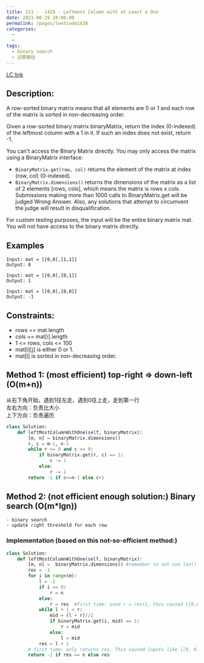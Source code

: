 ```yaml
---
title: 211 -  1428 - Leftmost Column with at Least a One
date: 2021-08-29 18:06:00
permalink: /pages/leetcode1428
categories:
  - 
  - 
tags:
  - binary search
  - 近期面经
---
```

[LC link](https://leetcode.com/problems/leftmost-column-with-at-least-a-one/solution/)

## Description:
A row-sorted binary matrix means that all elements are 0 or 1 and each row of the matrix is sorted in non-decreasing order.

Given a row-sorted binary matrix binaryMatrix, return the index (0-indexed) of the leftmost column with a 1 in it. If such an index does not exist, return -1.

You can't access the Binary Matrix directly. You may only access the matrix using a BinaryMatrix interface:

- `BinaryMatrix.get(row, col)` returns the element of the matrix at index (row, col) (0-indexed).
- `BinaryMatrix.dimensions()` returns the dimensions of the matrix as a list of 2 elements [rows, cols], which means the matrix is rows x cols.
Submissions making more than 1000 calls to BinaryMatrix.get will be judged Wrong Answer. Also, any solutions that attempt to circumvent the judge will result in disqualification.

For custom testing purposes, the input will be the entire binary matrix mat. You will not have access to the binary matrix directly.


## Examples
```
Input: mat = [[0,0],[1,1]]
Output: 0

Input: mat = [[0,0],[0,1]]
Output: 1

Input: mat = [[0,0],[0,0]]
Output: -1
```
## Constraints:
- rows == mat.length
- cols == mat[i].length
- 1 <= rows, cols <= 100
- mat[i][j] is either 0 or 1.
- mat[i] is sorted in non-decreasing order.



## Method 1: (most efficient) top-right => down-left (O(m+n))
从右下角开始，遇到1往左走，遇到0往上走，走到第一行  
左右方向：负责比大小  
上下方向：负责遍历  

```python
class Solution:
    def leftMostColumnWithOne(self, binaryMatrix):
        [m, n] = binaryMatrix.dimensions()
        r, c = m-1, n-1
        while r >= 0 and c >= 0:
            if binaryMatrix.get(r, c) == 1:
                c -= 1
            else:
                r -= 1
        return -1 if c==n-1 else c+1
```




## Method 2: (not efficient enough solution:) Binary search (O(m*lgn))
    - binary search
    - update right threshold for each row

### Implementation (based on this not-so-efficient method:)
```python
class Solution:
    def leftMostColumnWithOne(self, binaryMatrix):
        [m, n] =  binaryMatrix.dimensions() #remember to not use len() here.
        res = -1
        for i in range(m):
            l = -1
            if i == 0:
                r = n
            else:
                r = res  #first time: used r = res+1, this caused [[0,0], [0, 0]] here has r = 3, exceeding bounds.
            while l + 1 < r:
                mid = (l + r)//2
                if binaryMatrix.get(i, mid) == 1:
                    r = mid
                else:
                    l = mid
            res = l + 1
        # first time: only returns res. This caused inputs like [[0, 0], [0, 0]] to return 2
        return -1 if res == n else res
```
